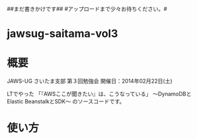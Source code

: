 ##まだ書きかけです##
#アップロードまで少々お待ちください。#


jawsug-saitama-vol3
===================

# 概要
JAWS-UG さいたま支部 第３回勉強会
開催日：2014年02月22日(土)

LTでやった
「『AWSここが聞きたい』は、こうなっている」
～DynamoDBとElastic BeanstalkとSDK～
のソースコードです。

# 使い方
